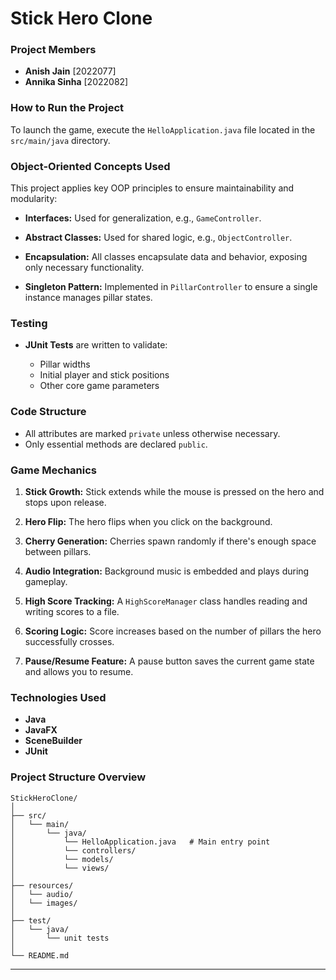 # Stick Hero Clone 

### Project Members

* **Anish Jain** \[2022077]
* **Annika Sinha** \[2022082]



###  How to Run the Project

To launch the game, execute the `HelloApplication.java` file located in the `src/main/java` directory.



###  Object-Oriented Concepts Used

This project applies key OOP principles to ensure maintainability and modularity:

* **Interfaces:**
  Used for generalization, e.g., `GameController`.

* **Abstract Classes:**
  Used for shared logic, e.g., `ObjectController`.

* **Encapsulation:**
  All classes encapsulate data and behavior, exposing only necessary functionality.

* **Singleton Pattern:**
  Implemented in `PillarController` to ensure a single instance manages pillar states.



###  Testing

* **JUnit Tests** are written to validate:

  * Pillar widths
  * Initial player and stick positions
  * Other core game parameters



###  Code Structure

* All attributes are marked `private` unless otherwise necessary.
* Only essential methods are declared `public`.


###  Game Mechanics

1. **Stick Growth:**
   Stick extends while the mouse is pressed on the hero and stops upon release.

2. **Hero Flip:**
   The hero flips when you click on the background.

3. **Cherry Generation:**
   Cherries spawn randomly if there's enough space between pillars.

4. **Audio Integration:**
   Background music is embedded and plays during gameplay.

5. **High Score Tracking:**
   A `HighScoreManager` class handles reading and writing scores to a file.

6. **Scoring Logic:**
   Score increases based on the number of pillars the hero successfully crosses.

7. **Pause/Resume Feature:**
   A pause button saves the current game state and allows you to resume.



###  Technologies Used

* **Java**
* **JavaFX**
* **SceneBuilder**
* **JUnit**



###  Project Structure Overview

```
StickHeroClone/
│
├── src/
│   └── main/
│       └── java/
│           └── HelloApplication.java   # Main entry point
│           └── controllers/
│           └── models/
│           └── views/
│
├── resources/
│   └── audio/
│   └── images/
│
├── test/
│   └── java/
│       └── unit tests
│
└── README.md
```

---

